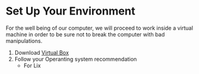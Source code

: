 # Set Up Your Environment

For the well being of our computer, we will proceed to work inside a virtual machine in order to be sure not to break the computer with bad manipulations.

1. Download [Virtual Box](https://www.virtualbox.org/wiki/Downloads)
2. Follow your Operanting system recommendation
    * For Lix